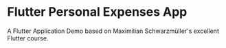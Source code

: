 # Flutter Personal Expenses App

A Flutter Application Demo based on Maximilian Schwarzmüller's excellent Flutter course. 
